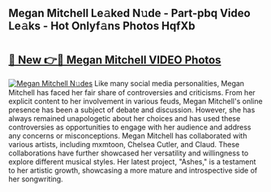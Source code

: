 ## Megan Mitchell Le𝚊ked N𝚞de - Part-pbq Video Le𝚊ks - Hot Onlyf𝚊ns Photos HqfXb

# <h2><a href="http://ab67576.deff.icu/?id=Megan+Mitchell">🔗 New 👉🔴 Megan Mitchell VIDEO Photos</a></h2>

[![Megan Mitchell N𝚞des](https://i.imgur.com/rIISA9y.gif)](http://ab67576.deff.icu/?id=Megan+Mitchell)
Like many social media personalities, Megan Mitchell has faced her fair share of controversies and criticisms. From her explicit content to her involvement in various feuds, Megan Mitchell's online presence has been a subject of debate and discussion. However, she has always remained unapologetic about her choices and has used these controversies as opportunities to engage with her audience and address any concerns or misconceptions. Megan Mitchell has collaborated with various artists, including mxmtoon, Chelsea Cutler, and Claud. These collaborations have further showcased her versatility and willingness to explore different musical styles. Her latest project, "Ashes," is a testament to her artistic growth, showcasing a more mature and introspective side of her songwriting.
